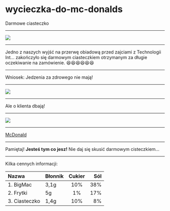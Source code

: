 # 
# wycieczka-do-mc-donalds
Darmowe ciasteczko
__________________________________________________________________
![](http://www.mcdonalds.pl/assets/Uploads/ciastko-jablkowe.png)
__________________________________________________________________
Jedno z naszych wyjść na przerwę obiadową przed zajciami z Technologii Int... zakończyło się darmowym ciasteczkiem otrzymanym za długie oczekiwanie na zamówienie.
:laughing::laughing::laughing::laughing::laughing::laughing:
___________________________________________________________________
Wniosek: Jedzenia za zdrowego nie mają! 
___________________________________________________________________
![](http://i.wp.pl/a/f/jpeg/32011/fat_boy01.jpeg)
___________________________________________________________________
Ale o klienta dbają!
___________________________________________________________________
![](http://niedlatelewizjin.blox.pl/resource/d.jpg)
___________________________________________________________________

[McDonald](https://www.mcdonalds.pl/)
___________________________________________________________________
Pamiętaj! **Jesteś tym co jesz!** Nie daj się skusić darmowym cisteczkiem…
___________________________________________________________________
Kilka cennych informacji:

|Nazwa|Błonnik| Cukier | Sól | 
|:--- |:---- |:----:| ----:|
|1. BigMac| 3,1g | 10% | 38%  |
|2. Frytki| 5g | 1% | 17%  |
|3. Ciasteczko| 1,4g | 10% | 8% |
